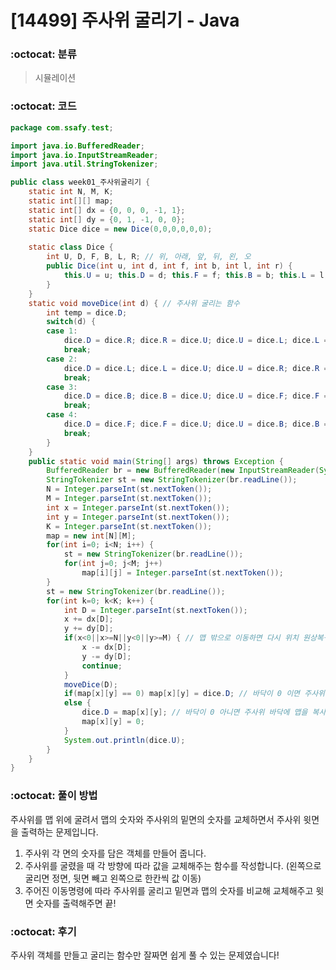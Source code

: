 # [14499] 주사위 굴리기 - Java

###  :octocat: 분류

> 시뮬레이션

### :octocat: 코드

```java
package com.ssafy.test;

import java.io.BufferedReader;
import java.io.InputStreamReader;
import java.util.StringTokenizer;

public class week01_주사위굴리기 {
	static int N, M, K;
	static int[][] map;
	static int[] dx = {0, 0, 0, -1, 1};
	static int[] dy = {0, 1, -1, 0, 0};
	static Dice dice = new Dice(0,0,0,0,0,0);
	
	static class Dice {
		int U, D, F, B, L, R; // 위, 아래, 앞, 뒤, 왼, 오
		public Dice(int u, int d, int f, int b, int l, int r) {
			this.U = u; this.D = d;	this.F = f;	this.B = b;	this.L = l;	this.R = r;
		}
	}
	static void moveDice(int d) { // 주사위 굴리는 함수
		int temp = dice.D;
		switch(d) {
		case 1:
			dice.D = dice.R; dice.R = dice.U; dice.U = dice.L; dice.L = temp;
			break;
		case 2:
			dice.D = dice.L; dice.L = dice.U; dice.U = dice.R; dice.R = temp;
			break;
		case 3:
			dice.D = dice.B; dice.B = dice.U; dice.U = dice.F; dice.F = temp;
			break;
		case 4:
			dice.D = dice.F; dice.F = dice.U; dice.U = dice.B; dice.B = temp;
			break;
		}
	}
	public static void main(String[] args) throws Exception {
		BufferedReader br = new BufferedReader(new InputStreamReader(System.in));
		StringTokenizer st = new StringTokenizer(br.readLine());
		N = Integer.parseInt(st.nextToken());
		M = Integer.parseInt(st.nextToken());
		int x = Integer.parseInt(st.nextToken());
		int y = Integer.parseInt(st.nextToken());
		K = Integer.parseInt(st.nextToken());
		map = new int[N][M];
		for(int i=0; i<N; i++) {
			st = new StringTokenizer(br.readLine());
			for(int j=0; j<M; j++)
				map[i][j] = Integer.parseInt(st.nextToken());
		}
		st = new StringTokenizer(br.readLine());
		for(int k=0; k<K; k++) {
			int D = Integer.parseInt(st.nextToken());
			x += dx[D];
			y += dy[D];
			if(x<0||x>=N||y<0||y>=M) { // 맵 밖으로 이동하면 다시 위치 원상복귀 시키고 무시
				x -= dx[D];
				y -= dy[D];
				continue;
			}
			moveDice(D);
			if(map[x][y] == 0) map[x][y] = dice.D; // 바닥이 0 이면 주사위 바닥을 맵에 복사
			else {
				dice.D = map[x][y]; // 바닥이 0 아니면 주사위 바닥에 맵을 복사하고 맵은 0
				map[x][y] = 0;
			}
			System.out.println(dice.U);
		}
	}
}
```

### :octocat: 풀이 방법

주사위를 맵 위에 굴려서 맵의 숫자와 주사위의 밑면의 숫자를 교체하면서 주사위 윗면을 출력하는 문제입니다. 
1. 주사위 각 면의 숫자를 담은 객체를 만들어 줍니다.
2. 주사위를 굴렸을 때 각 방향에 따라 값을 교체해주는 함수를 작성합니다. (왼쪽으로 굴리면 정면, 뒷면 빼고 왼쪽으로 한칸씩 값 이동)
3. 주어진 이동명령에 따라 주사위를 굴리고 밑면과 맵의 숫자를 비교해 교체해주고 윗면 숫자를 출력해주면 끝!

### :octocat: 후기

주사위 객체를 만들고 굴리는 함수만 잘짜면 쉽게 풀 수 있는 문제였습니다!

